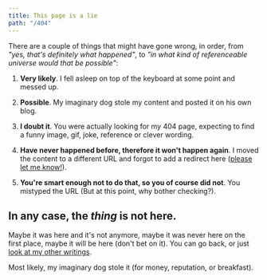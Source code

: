 ```yaml
---
title: This page is a lie
path: "/404"
---
```


There are a couple of things that might have gone wrong, in order, from _"yes, that's definitely what happened"_, to _"in what kind of referenceable universe would that be possible"_:

1. **Very likely**. I fell asleep on top of the keyboard at some point and messed up.

2. **Possible**. My imaginary dog stole my content and posted it on his own blog.

3. **I doubt it**. You were actually looking for my 404 page, expecting to find a funny image, gif, joke, reference or clever wording.

4. **Have never happened before, therefore it won't happen again**. I moved the content to a different URL and forgot to add a redirect here ([please let me know!](#)).

5. **You're smart enough not to do that, so you of course did not**. You mistyped the URL (But at this point, why bother checking?).

## In any case, the _thing_ is not here. 

Maybe it was here and it's not anymore, maybe it was never here on the first place, maybe it will be here (don't bet on it). You can go back, or just [look at my other writings](/blog).

Most likely, my imaginary dog stole it (for money, reputation, or breakfast).
